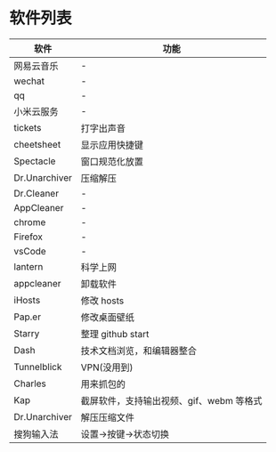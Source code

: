 # 软件列表

| 软件          | 功能                                     |
| ------------- | ---------------------------------------- |
| 网易云音乐    | -                                        |
| wechat        | -                                        |
| qq            | -                                        |
| 小米云服务    | -                                        |
| tickets       | 打字出声音                               |
| cheetsheet    | 显示应用快捷键                           |
| Spectacle     | 窗口规范化放置                           |
| Dr.Unarchiver | 压缩解压                                 |
| Dr.Cleaner    | -                                        |
| AppCleaner    | -                                        |
| chrome        | -                                        |
| Firefox       | -                                        |
| vsCode        | -                                        |
| lantern       | 科学上网                                 |
| appcleaner    | 卸载软件                                 |
| iHosts        | 修改 hosts                               |
| Pap.er        | 修改桌面壁纸                             |
| Starry        | 整理 github start                        |
| Dash          | 技术文档浏览，和编辑器整合               |
| Tunnelblick   | VPN(没用到)                              |
| Charles       | 用来抓包的                               |
| Kap           | 截屏软件，支持输出视频、gif、webm 等格式 |
| Dr.Unarchiver | 解压压缩文件                             |
| 搜狗输入法    | 设置->按键->状态切换                     |